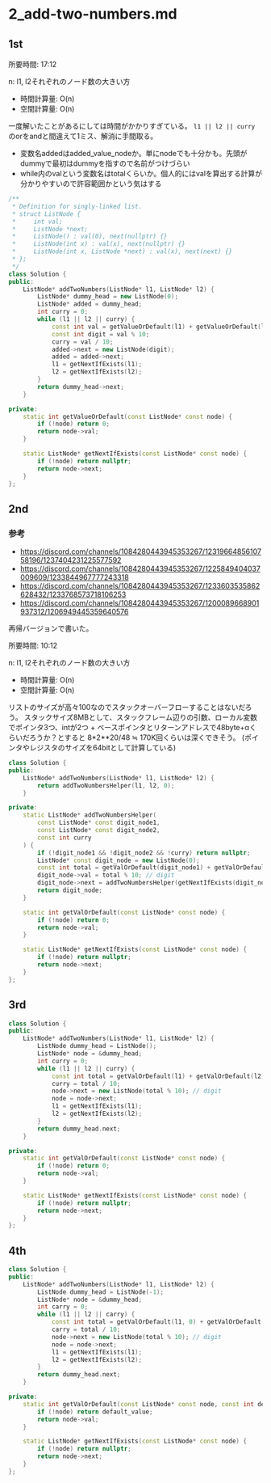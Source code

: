 # 2_add-two-numbers.md

## 1st

所要時間: 17:12

n: l1, l2それぞれのノード数の大きい方
- 時間計算量: O(n)
- 空間計算量: O(n)

一度解いたことがあるにしては時間がかかりすぎている。 `l1 || l2 || curry` のorをandと間違えて1ミス、解消に手間取る。

- 変数名addedはadded_value_nodeか。単にnodeでも十分かも。先頭がdummyで最初はdummyを指すので名前がつけづらい
- while内のvalという変数名はtotalくらいか。個人的にはvalを算出する計算が分かりやすいので許容範囲かという気はする

```cpp
/**
 * Definition for singly-linked list.
 * struct ListNode {
 *     int val;
 *     ListNode *next;
 *     ListNode() : val(0), next(nullptr) {}
 *     ListNode(int x) : val(x), next(nullptr) {}
 *     ListNode(int x, ListNode *next) : val(x), next(next) {}
 * };
 */
class Solution {
public:
    ListNode* addTwoNumbers(ListNode* l1, ListNode* l2) {
        ListNode* dummy_head = new ListNode(0);
        ListNode* added = dummy_head;
        int curry = 0;
        while (l1 || l2 || curry) {
            const int val = getValueOrDefault(l1) + getValueOrDefault(l2) + curry;
            const int digit = val % 10;
            curry = val / 10;
            added->next = new ListNode(digit);
            added = added->next;
            l1 = getNextIfExists(l1);
            l2 = getNextIfExists(l2);
        }
        return dummy_head->next;
    }

private:
    static int getValueOrDefault(const ListNode* const node) {
        if (!node) return 0;
        return node->val;
    }

    static ListNode* getNextIfExists(const ListNode* const node) {
        if (!node) return nullptr;
        return node->next;
    }
};
```

## 2nd

### 参考

- https://discord.com/channels/1084280443945353267/1231966485610758196/1237404231225577592
- https://discord.com/channels/1084280443945353267/1225849404037009609/1233844967777243318
- https://discord.com/channels/1084280443945353267/1233603535862628432/1233768573718106253
- https://discord.com/channels/1084280443945353267/1200089668901937312/1206949445359640576

再帰バージョンで書いた。

所要時間: 10:12

n: l1, l2それぞれのノード数の大きい方
- 時間計算量: O(n)
- 空間計算量: O(n)

リストのサイズが高々100なのでスタックオーバーフローすることはないだろう。
スタックサイズ8MBとして、スタックフレーム辺りの引数、ローカル変数でポインタ3つ、intが2つ + ベースポインタとリターンアドレスで48byte+αくらいだろうか？とすると 8*2**20/48 ≒ 170K回くらいは深くできそう。
(ポインタやレジスタのサイズを64bitとして計算している)

```cpp
class Solution {
public:
    ListNode* addTwoNumbers(ListNode* l1, ListNode* l2) {
        return addTwoNumbersHelper(l1, l2, 0);
    }

private:
    static ListNode* addTwoNumbersHelper(
        const ListNode* const digit_node1,
        const ListNode* const digit_node2,
        const int curry
    ) {
        if (!digit_node1 && !digit_node2 && !curry) return nullptr;
        ListNode* const digit_node = new ListNode(0);
        const int total = getValOrDefault(digit_node1) + getValOrDefault(digit_node2) + curry;
        digit_node->val = total % 10; // digit
        digit_node->next = addTwoNumbersHelper(getNextIfExists(digit_node1), getNextIfExists(digit_node2), total / 10);
        return digit_node;
    }

    static int getValOrDefault(const ListNode* const node) {
        if (!node) return 0;
        return node->val;
    }

    static ListNode* getNextIfExists(const ListNode* const node) {
        if (!node) return nullptr;
        return node->next;
    }
};
```


## 3rd


```cpp
class Solution {
public:
    ListNode* addTwoNumbers(ListNode* l1, ListNode* l2) {
        ListNode dummy_head = ListNode();
        ListNode* node = &dummy_head;
        int curry = 0;
        while (l1 || l2 || curry) {
            const int total = getValOrDefault(l1) + getValOrDefault(l2) + curry;
            curry = total / 10;
            node->next = new ListNode(total % 10); // digit
            node = node->next;
            l1 = getNextIfExists(l1);
            l2 = getNextIfExists(l2);
        }
        return dummy_head.next;
    }

private:
    static int getValOrDefault(const ListNode* const node) {
        if (!node) return 0;
        return node->val;
    }

    static ListNode* getNextIfExists(const ListNode* const node) {
        if (!node) return nullptr;
        return node->next;
    }
};
```

## 4th

```cpp
class Solution {
public:
    ListNode* addTwoNumbers(ListNode* l1, ListNode* l2) {
        ListNode dummy_head = ListNode(-1);
        ListNode* node = &dummy_head;
        int carry = 0;
        while (l1 || l2 || carry) {
            const int total = getValOrDefault(l1, 0) + getValOrDefault(l2, 0) + carry;
            carry = total / 10;
            node->next = new ListNode(total % 10); // digit
            node = node->next;
            l1 = getNextIfExists(l1);
            l2 = getNextIfExists(l2);
        }
        return dummy_head.next;
    }

private:
    static int getValOrDefault(const ListNode* const node, const int default_value) {
        if (!node) return default_value;
        return node->val;
    }

    static ListNode* getNextIfExists(const ListNode* const node) {
        if (!node) return nullptr;
        return node->next;
    }
};
```
